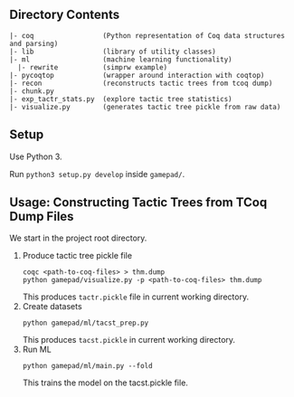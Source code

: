 ## Directory Contents

```
|- coq                 (Python representation of Coq data structures and parsing)
|- lib                 (library of utility classes)
|- ml                  (machine learning functionality)
  |- rewrite           (simprw example)
|- pycoqtop            (wrapper around interaction with coqtop)
|- recon               (reconstructs tactic trees from tcoq dump)
|- chunk.py
|- exp_tactr_stats.py  (explore tactic tree statistics)
|- visualize.py        (generates tactic tree pickle from raw data)
```


## Setup

Use Python 3.

Run `python3 setup.py develop` inside `gamepad/`.


## Usage: Constructing Tactic Trees from TCoq Dump Files

We start in the project root directory.
1. Produce tactic tree pickle file
   ```
   coqc <path-to-coq-files> > thm.dump
   python gamepad/visualize.py -p <path-to-coq-files> thm.dump
   ```
   This produces `tactr.pickle` file in current working directory.
2. Create datasets
   ```
   python gamepad/ml/tacst_prep.py
   ```
   This produces `tacst.pickle` in current working directory.
3. Run ML
   ```
   python gamepad/ml/main.py --fold
   ```
   This trains the model on the tacst.pickle file.
